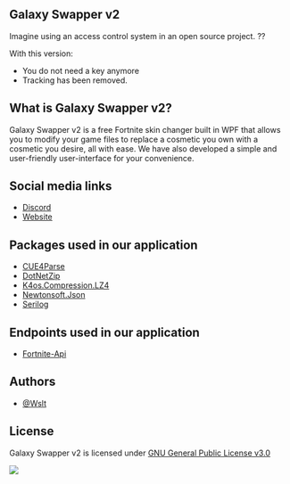 ## Galaxy Swapper v2

Imagine using an access control system in an open source project. ??

With this version:
* You do not need a key anymore
* Tracking has been removed.

## What is Galaxy Swapper v2?

Galaxy Swapper v2 is a free Fortnite skin changer built in WPF that allows you to modify your game files to replace a cosmetic you own with a cosmetic you desire, all with ease. We have also developed a simple and user-friendly user-interface for your convenience.

## Social media links
* [Discord](https://galaxyswapperv2.com/Discord)
* [Website](https://galaxyswapperv2.com)

## Packages used in our application

* [CUE4Parse](https://github.com/FabianFG/CUE4Parse)
* [DotNetZip](https://github.com/haf/DotNetZip.Semverd)
* [K4os.Compression.LZ4](https://github.com/MiloszKrajewski/K4os.Compression.LZ4)
* [Newtonsoft.Json](https://www.newtonsoft.com/json)
* [Serilog](https://serilog.net)

## Endpoints used in our application

* [Fortnite-Api](https://dash.fortnite-api.com)

## Authors

* [@Wslt](https://github.com/CodeWslt)

## License

Galaxy Swapper v2 is licensed under [GNU General Public License v3.0](https://github.com/GalaxySwapperOfficial/Galaxy-Swapper-v2/blob/main/LICENSE)

<a href="https://galaxyswapperv2.com/Guilded"><img src="https://cdn.discordapp.com/attachments/1122580592370921494/1129255436281983046/ServerBanner2.jpg"></a>
